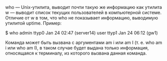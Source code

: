  who — Unix-утилита, выводит почти такую же информацию как утилита w — выводит список текущих пользователей в компьютерной системе. Отличие от w в том, что who не показывает информацию, выводимую утилитой uptime. Пример:

$ who
 admin            ttyp0    Jan 24 02:47 (server14)
 user             ttyp1    Jan 24 06:12 (gw1)

Команда может быть вызвана с аргументами am i или am I (т. е. who am i или who am I), в таком случае будет выдана только информация, относящаяся к терминалу, из которого вызвана данная команда.



